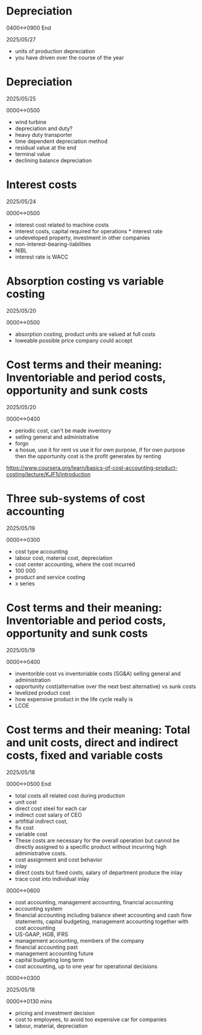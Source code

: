 # Depreciation

0400<->0900 End

2025/05/27

- units of production depreciation
- you have driven over the course of the year

# Depreciation

2025/05/25

0000<->0500

- wind turbine
- depreciation and duty?
- heavy duty transporter
- time dependent depreciation method
- residual value at the end
- terminal value
- declining balance depreciation

# Interest costs

2025/05/24

0000<->0500

- interest cost related to machine costs
- interest costs, capital required for operations * interest rate
- undeveloped property, investment in other companies
- non-interest-bearing-liabilities
- NIBL
- interest rate is WACC

# Absorption costing vs variable costing

2025/05/20

0000<->0500

- absorption costing, product units are valued   at full costs
- loweable possible price company could accept

# Cost terms and their meaning: Inventoriable and period costs, opportunity and sunk costs

2025/05/20

0000<->0400

- periodic cost, can't be made inventory
- selling general and administrative
- forgo
- a hosue, use it for rent vs use it for own purpose, if for own purpose then the opportunity cost is the profit generates by renting

https://www.coursera.org/learn/basics-of-cost-accounting-product-costing/lecture/KJF1j/introduction

# Three sub-systems of cost accounting

2025/05/19

0000<->0300

- cost type accounting
- labour cost, material cost, depreciation
- cost center accounting, where the cost incurred
- 100 000
- product and service costing
- x series

# Cost terms and their meaning: Inventoriable and period costs, opportunity and sunk costs

2025/05/19

0000<->0400

- inventorible cost vs inventoriable costs (SG&A) selling general and administration
- opportunity cost(alternative over the next best alternative) vs sunk costs
- levelized product cost
- how expensive product in the life cycle really is
- LCOE

# Cost terms and their meaning: Total and unit costs, direct and indirect costs, fixed and variable costs

2025/05/18

0000<->0500 End

- total costs all related cost during production
- unit cost
- direct cost steel for each car
- indirect cost salary of CEO
- artifitial indirect cost, 
- fix cost
- variable cost
- These costs are necessary for the overall operation but cannot be directly assigned to a specific product without incurring high administrative costs. 
- cost assignment and cost behavior
- inlay
- direct costs but fixed costs, salary of department produce the inlay
- trace cost into individual inlay

0000<->0600

- cost accounting, management accounting, financial accounting
- accounting system
- financial accounting including balance sheet accounting and cash flow statements, capital budgeting, management accounting together with cost accounting
- US-GAAP, HGB, IFRS
- management accounting, members of the company
- financial accounting past
- management accounting future
- capital budgeting long term
- cost accounting, up to one year for operational decisions

0000<->0300

2025/05/18

0000<->0130 mins

- pricing and investment decision
- cost to employees, to avoid too expensive car for companies
- labour, material, depreciation
